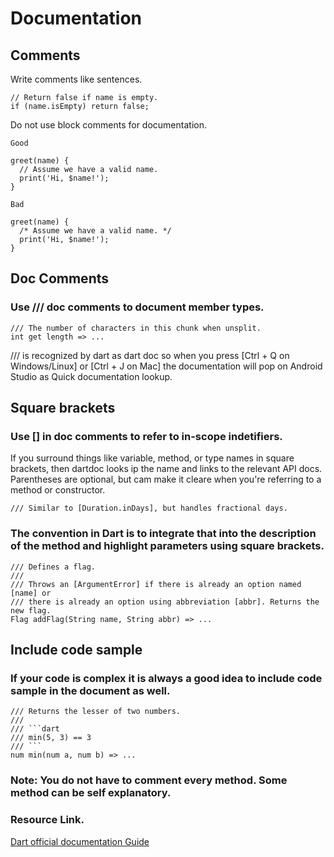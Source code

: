 # Documentation

## Comments

Write comments like sentences.

```
// Return false if name is empty.
if (name.isEmpty) return false;
```

Do not use block comments for documentation.

```
Good

greet(name) {
  // Assume we have a valid name.
  print('Hi, $name!');
}
```

```
Bad

greet(name) {
  /* Assume we have a valid name. */
  print('Hi, $name!');
}
```

## Doc Comments

### Use /// doc comments to document member types.

```
/// The number of characters in this chunk when unsplit.
int get length => ...
```

/// is recognized by dart as dart doc so when you press [Ctrl + Q on Windows/Linux] or [Ctrl + J on Mac] the documentation will pop on Android Studio as Quick documentation lookup.


## Square brackets

### Use [] in doc comments to refer to in-scope indetifiers.

If you surround things like variable, method, or type names in square brackets, then dartdoc looks ip the name and links to the relevant API docs. Parentheses are optional, but cam make it cleare when you're referring to a method or constructor.

```
/// Similar to [Duration.inDays], but handles fractional days.
```

### The convention in Dart is to integrate that into the description of the method and highlight parameters using square brackets.

```
/// Defines a flag.
///
/// Throws an [ArgumentError] if there is already an option named [name] or
/// there is already an option using abbreviation [abbr]. Returns the new flag.
Flag addFlag(String name, String abbr) => ...
```

## Include code sample

### If your code is complex it is always a good idea to include code sample in the document as well.

```
/// Returns the lesser of two numbers.
///
/// ```dart
/// min(5, 3) == 3
/// ```
num min(num a, num b) => ...
```

### Note: You do not have to comment every method. Some method can be self explanatory.

### Resource Link.

[Dart official documentation Guide](https://dart.dev/guides/language/effective-dart/documentation)  
